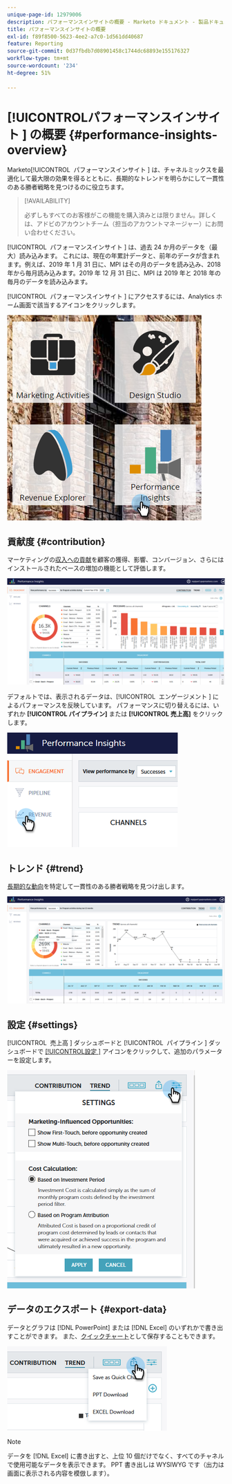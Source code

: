 ```yaml
---
unique-page-id: 12979006
description: パフォーマンスインサイトの概要 - Marketo ドキュメント - 製品ドキュメント
title: パフォーマンスインサイトの概要
exl-id: f89f8500-5623-4ee2-a7c0-1d561dd40687
feature: Reporting
source-git-commit: 0d37fbdb7d08901458c1744dc68893e155176327
workflow-type: tm+mt
source-wordcount: '234'
ht-degree: 51%

---
```


# [!UICONTROL &#x200B; パフォーマンスインサイト &#x200B;] の概要 {#performance-insights-overview}

Marketo[!UICONTROL &#x200B; パフォーマンスインサイト &#x200B;] は、チャネルミックスを最適化して最大限の効果を得るとともに、長期的なトレンドを明らかにして一貫性のある勝者戦略を見つけるのに役立ちます。

>[!AVAILABILITY]
>
>必ずしもすべてのお客様がこの機能を購入済みとは限りません。詳しくは、アドビのアカウントチーム（担当のアカウントマネージャー）にお問い合わせください。

[!UICONTROL &#x200B; パフォーマンスインサイト &#x200B;] は、過去 24 か月のデータを（最大）読み込みます。 これには、現在の年累計データと、前年のデータが含まれます。例えば、2019 年 1 月 31 日に、MPI はその月のデータを読み込み、2018 年から毎月読み込みます。2019 年 12 月 31 日に、MPI は 2019 年と 2018 年の毎月のデータを読み込みます。

[!UICONTROL &#x200B; パフォーマンスインサイト &#x200B;] にアクセスするには、Analytics ホーム画面で該当するアイコンをクリックします。

![](assets/one.png)

## 貢献度 {#contribution}

マーケティングの[収入への貢献](/help/marketo/product-docs/reporting/performance-insights/performance-insights-contribution-overview.md)を顧客の獲得、影響、コンバージョン、さらにはインストールされたベースの増加の機能として評価します。

![](assets/two.png)

デフォルトでは、表示されるデータは、[!UICONTROL &#x200B; エンゲージメント &#x200B;] によるパフォーマンスを反映しています。 パフォーマンスに切り替えるには、いずれか **[!UICONTROL パイプライン]** または **[!UICONTROL 売上高]** をクリックします。

![](assets/3.png)

## トレンド {#trend}

[長期的な動向](/help/marketo/product-docs/reporting/performance-insights/performance-insights-trend-overview.md)を特定して一貫性のある勝者戦略を見つけ出します。

![](assets/4.png)

## 設定 {#settings}

[!UICONTROL &#x200B; 売上高 &#x200B;] ダッシュボードと [!UICONTROL &#x200B; パイプライン &#x200B;] ダッシュボードで [[!UICONTROL &#x200B; 設定 &#x200B;]](/help/marketo/product-docs/reporting/performance-insights/performance-insights-settings.md) アイコンをクリックして、追加のパラメーターを設定します。

![](assets/5.png)

## データのエクスポート {#export-data}

データとグラフは [!DNL PowerPoint] または [!DNL Excel] のいずれかで書き出すことができます。 また、[クイックチャート](/help/marketo/product-docs/reporting/performance-insights/performance-insights-quick-charts.md)として保存することもできます。

![](assets/6.png)

>[!NOTE]
>
>データを [!DNL Excel] に書き出すと、上位 10 個だけでなく、すべてのチャネルで使用可能なデータを表示できます。 PPT 書き出しは WYSIWYG です（出力は画面に表示される内容を模倣します）。
